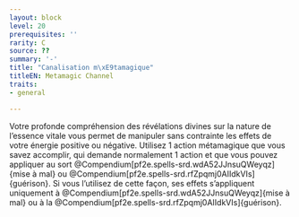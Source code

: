 ```yaml
---
layout: block
level: 20
prerequisites: ''
rarity: C
source: ??
summary: '-'
title: "Canalisation m\xE9tamagique"
titleEN: Metamagic Channel
traits:
- general

---
```


<p>Votre profonde compréhension des révélations divines sur la nature de l’essence vitale vous permet de manipuler sans contrainte les effets de votre énergie positive ou négative. Utilisez 1 action métamagique que vous savez accomplir, qui demande normalement 1 action et que vous pouvez appliquer au sort @Compendium[pf2e.spells-srd.wdA52JJnsuQWeyqz]{mise à mal} ou @Compendium[pf2e.spells-srd.rfZpqmj0AIIdkVIs]{guérison}. Si vous l’utilisez de cette façon, ses effets s’appliquent uniquement à @Compendium[pf2e.spells-srd.wdA52JJnsuQWeyqz]{mise à mal} ou à la @Compendium[pf2e.spells-srd.rfZpqmj0AIIdkVIs]{guérison}.</p>